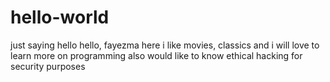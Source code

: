# hello-world
just saying hello
hello, fayezma here i like movies, classics and i will love to learn more on programming
also would like to know ethical hacking for security purposes
